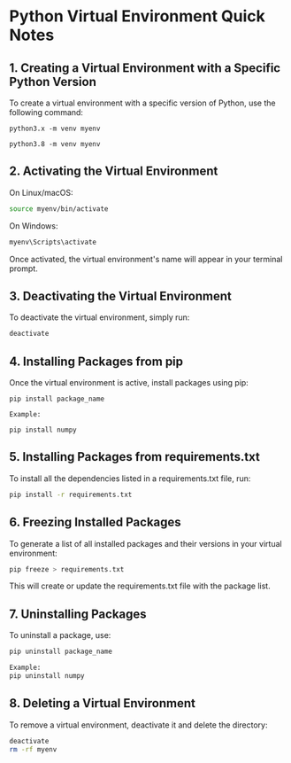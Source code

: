 # Python Virtual Environment Quick Notes

## 1. Creating a Virtual Environment with a Specific Python Version

To create a virtual environment with a specific version of Python, use the following command:

```
python3.x -m venv myenv

python3.8 -m venv myenv
```

## 2. Activating the Virtual Environment
On Linux/macOS:

```bash
source myenv/bin/activate
```

On Windows:
```bash
myenv\Scripts\activate
```

Once activated, the virtual environment's name will appear in your terminal prompt.

## 3. Deactivating the Virtual Environment
To deactivate the virtual environment, simply run:

```bash
deactivate
```

## 4. Installing Packages from pip
Once the virtual environment is active, install packages using pip:

```
pip install package_name

Example:

pip install numpy
```

## 5. Installing Packages from requirements.txt
To install all the dependencies listed in a requirements.txt file, run:

```bash
pip install -r requirements.txt
```

## 6. Freezing Installed Packages
To generate a list of all installed packages and their versions in your virtual environment:

```bash
pip freeze > requirements.txt
```

This will create or update the requirements.txt file with the package list.

## 7. Uninstalling Packages
To uninstall a package, use:

```bash
pip uninstall package_name

Example:
pip uninstall numpy
```

## 8. Deleting a Virtual Environment
To remove a virtual environment, deactivate it and delete the directory:

```bash
deactivate
rm -rf myenv
```
